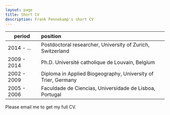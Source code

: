 ```yaml
---
layout: page
title: Short CV
description: Frank Pennekamp's short CV
---
```


| period   |      position  |
|----------|:-------------|
| 2014 - ... |  Postdoctoral researcher, University of Zurich, Switzerland   |
| 2009 - 2014 |    Ph.D. Université catholique de Louvain, Belgium    |  
| 2002 - 2009 | Diploma in Applied Biogeography, University of Trier, Germany |  
| 2005 - 2006 | Faculdade de Ciencias, Universidade de Lisboa, Portugal |  

Please email me to get my full CV.

